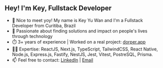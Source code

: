 ## Hey! I'm Key, Fullstack Developer

- 👋 Nice to meet yoy! My name is Key Yu Wan and I'm a Fullstack Developer from Curitiba, Brazil
- 💙 Passionate about finding solutions and impact on people's lives through technology
- ⏱️ 3+ years of experience | Worked on a real project: <a href="https://dorper.app" target="_blank">dorper.app</a>
- 🧑‍💻 Expertise: ReactJS, Next.js, TypeScript, TailwindCSS, React Native, Node.js, Express.js, Fastify, NestJS, Jest, Vitest, PostreSQL, Prisma.
- 📫 Feel free to contact: <a href="https://www.linkedin.com/in/key-yu-wan" target="_blank">LinkedIn</a> | <a href="mailto:keyflcbyuwan@gmail.com" target="_blank">Email</a>
